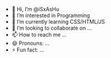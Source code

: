 - 👋 Hi, I’m @iSxAsHu
- 👀 I’m interested in Programming 
- 🌱 I’m currently learning CSS/HTML/JS
- 💞️ I’m looking to collaborate on ...
- 📫 How to reach me ...
- 😄 Pronouns: ...
- ⚡ Fun fact: ...

<!---
iSxAsHu/iSxAsHu is a ✨ special ✨ repository because its `README.md` (this file) appears on your GitHub profile.
You can click the Preview link to take a look at your changes.
--->
